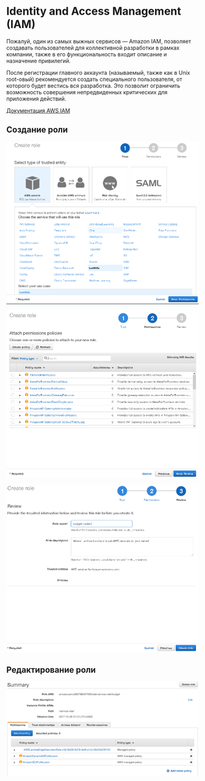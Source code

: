 # Identity and Access Management (IAM)

Пожалуй, один из самых выжных сервисов — Amazon IAM, позволяет создавать
пользователей для коллективной разработки в рамках компании, также в его
функциональность входит описание и назначение привилегий.

После регистрации главного аккаунта (называемый, также как в Unix root-овый) рекомендуется создать специального пользователя, от которого будет вестись вся разработка. Это позволит ограничить возможность совершения непредвиденных критических для приложения действий.

[Документация AWS IAM](https://docs.aws.amazon.com/IAM/latest/UserGuide/introduction.html)

## Создание роли

![Первое что стоит сделать — выбрать сущность, к которой роль будет иметь основной доступ](../img/iam-add-role-service.png)

![После этого нам будет предложено указать дополнительный список разрешений для создаваемой роли](../img/iam-add-role-permissions.png)

![И в конце, нужно будет назвать новую роль](../img/iam-add-role-name.png)

## Редактирование роли

![В последующем можно отредактировать необходимые разрешения, если это потребуется](../img/iam-role-policies.png)